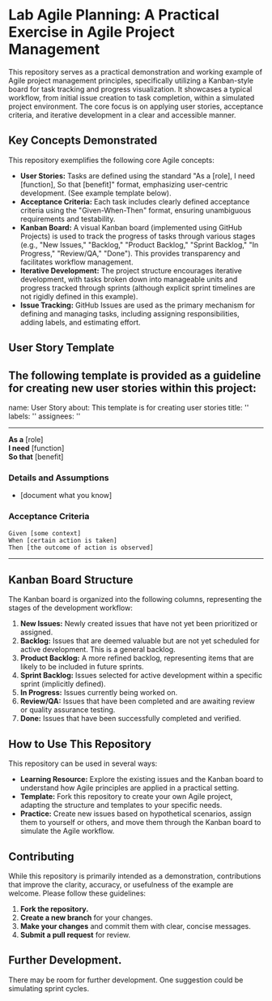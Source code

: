 

# Lab Agile Planning: A Practical Exercise in Agile Project Management

This repository serves as a practical demonstration and working example of Agile project management principles, specifically utilizing a Kanban-style board for task tracking and progress visualization.  It showcases a typical workflow, from initial issue creation to task completion, within a simulated project environment.  The core focus is on applying user stories, acceptance criteria, and iterative development in a clear and accessible manner.

## Key Concepts Demonstrated

This repository exemplifies the following core Agile concepts:

*   **User Stories:**  Tasks are defined using the standard "As a [role], I need [function], So that [benefit]" format, emphasizing user-centric development.  (See example template below).
*   **Acceptance Criteria:**  Each task includes clearly defined acceptance criteria using the "Given-When-Then" format, ensuring unambiguous requirements and testability.
*   **Kanban Board:**  A visual Kanban board (implemented using GitHub Projects) is used to track the progress of tasks through various stages (e.g., "New Issues," "Backlog," "Product Backlog," "Sprint Backlog," "In Progress," "Review/QA," "Done").  This provides transparency and facilitates workflow management.
*   **Iterative Development:** The project structure encourages iterative development, with tasks broken down into manageable units and progress tracked through sprints (although explicit sprint timelines are not rigidly defined in this example).
*   **Issue Tracking:** GitHub Issues are used as the primary mechanism for defining and managing tasks, including assigning responsibilities, adding labels, and estimating effort.

## User Story Template

The following template is provided as a guideline for creating new user stories within this project:
---
name: User Story
about: This template is for creating user stories
title: ''
labels: ''
assignees: ''

---

**As a** [role]  
 **I need** [function]  
 **So that** [benefit]  
   
 ### Details and Assumptions
 * [document what you know]
   
 ### Acceptance Criteria  
   
 ```gherkin
 Given [some context]
 When [certain action is taken]
 Then [the outcome of action is observed]
 ```
---
## Kanban Board Structure

The Kanban board is organized into the following columns, representing the stages of the development workflow:

1.  **New Issues:**  Newly created issues that have not yet been prioritized or assigned.
2.  **Backlog:** Issues that are deemed valuable but are not yet scheduled for active development.  This is a general backlog.
3.  **Product Backlog:**  A more refined backlog, representing items that are likely to be included in future sprints.
4.  **Sprint Backlog:** Issues selected for active development within a specific sprint (implicitly defined).
5.  **In Progress:** Issues currently being worked on.
6.  **Review/QA:**  Issues that have been completed and are awaiting review or quality assurance testing.
7.  **Done:**  Issues that have been successfully completed and verified.

## How to Use This Repository

This repository can be used in several ways:

*   **Learning Resource:**  Explore the existing issues and the Kanban board to understand how Agile principles are applied in a practical setting.
*   **Template:**  Fork this repository to create your own Agile project, adapting the structure and templates to your specific needs.
*   **Practice:**  Create new issues based on hypothetical scenarios, assign them to yourself or others, and move them through the Kanban board to simulate the Agile workflow.

## Contributing

While this repository is primarily intended as a demonstration, contributions that improve the clarity, accuracy, or usefulness of the example are welcome.  Please follow these guidelines:

1.  **Fork the repository.**
2.  **Create a new branch** for your changes.
3.  **Make your changes** and commit them with clear, concise messages.
4.  **Submit a pull request** for review.

## Further Development.
There may be room for further development. One suggestion could be simulating sprint cycles.


